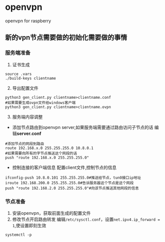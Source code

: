 # openvpn
openvpn for raspberry
## 新的vpn节点需要做的初始化需要做的事情
### 服务端准备
1. 证书生成
```
source .vars
./build-keys clientname
```
2. 导出配置文件
```
python3 gen_client.py clientname>clientname.conf
#如果需要生成ovpn文件给windows客户端
python3 gen_client.py clientname>clientname.ovpn
```
3. 服务端内容调整
* 添加节点路由到openvpn server,如果服务端需要通过路由访问子节点的话
编辑**server.conf**
```
#添加节点的网段到路由
route 192.168.x.0 255.255.255.0 10.8.0.1 
#如果需要向所有的字节点推送这个网段的话
push "route 192.168.x.0 255.255.255.0"
```
* 控制连接的客户端信息
配置client文件,控制节点的信息
```
ifconfig-push 10.8.0.101 255.255.255.0#推送给节点，tun0接口ip地址
iroute 192.168.200.0 255.255.255.0#告诉服务器这个节点是这个网段
push "route 192.168.2.0 255.255.255.0"#向该节点推送其他网段的信息
```
### 节点准备
1. 安装openvpn，获取前面生成的配置文件
2. 修改节点开启路由转发
编辑`/etc/sysctl.conf`，设置`net.ipv4.ip_forward = 1`,使设置即刻生效
```
systemctl -p
```
